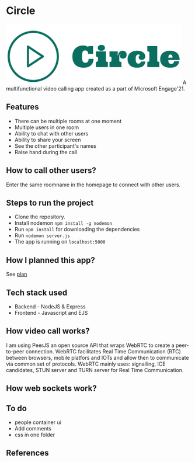 # Circle

![Logo](public/assets/Circle.png)
A multifunctional video calling app created as a part of Microsoft Engage'21.

## Features
- There can be multiple rooms at one moment
- Multiple users in one room
- Ability to chat with other users
- Ability to share your screen
- See the other participant's names
- Raise hand during the call

## How to call other users?

Enter the same roomname in the homepage to connect with other users.

## Steps to run the project

- Clone the repository.
- Install nodemon `npm install -g nodemon`
- Run `npm install` for downloading the dependencies
- Run `nodemon server.js`
- The app is running on `localhost:5000`

## How I planned this app?
See [plan](PLAN.md)

## Tech stack used

- Backend - NodeJS & Express
- Frontend - Javascript and EJS

## How video call works?

I am using PeerJS an open source API that wraps WebRTC to create a peer-to-peer connection. WebRTC facilitates Real Time Communication (RTC) between browsers, mobile platfors and IOTs and allow then to communicate via common set of protocols. WebRTC mainly uses: signalling, ICE candidates, STUN server and TURN server for Real Time Communication.

## How web sockets work?

## To do

* people container ui
* Add comments
* css in one folder

## References


